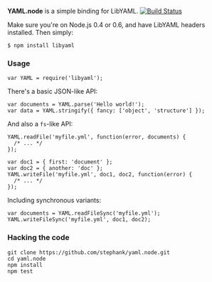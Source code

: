 **YAML.node** is a simple binding for LibYAML. [![Build Status](https://secure.travis-ci.org/stephank/yaml.node.png)](http://travis-ci.org/stephank/yaml.node)

Make sure you're on Node.js 0.4 or 0.6, and have LibYAML headers installed. Then simply:

    $ npm install libyaml

### Usage

    var YAML = require('libyaml');

There's a basic JSON-like API:

    var documents = YAML.parse('Hello world!');
    var data = YAML.stringify({ fancy: ['object', 'structure'] });

And also a `fs`-like API:

    YAML.readFile('myfile.yml', function(error, documents) {
      /* ... */
    });

    var doc1 = { first: 'document' };
    var doc2 = { another: 'doc' };
    YAML.writeFile('myfile.yml', doc1, doc2, function(error) {
      /* ... */
    });

Including synchronous variants:

    var documents = YAML.readFileSync('myfile.yml');
    YAML.writeFileSync('myfile.yml', doc1, doc2);

### Hacking the code

    git clone https://github.com/stephank/yaml.node.git
    cd yaml.node
    npm install
    npm test
